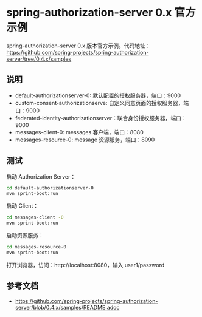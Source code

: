 # spring-authorization-server 0.x 官方示例

spring-authorization-server 0.x
版本官方示例。代码地址：https://github.com/spring-projects/spring-authorization-server/tree/0.4.x/samples

## 说明

- default-authorizationserver-0: 默认配置的授权服务器，端口：9000
- custom-consent-authorizationserve: 自定义同意页面的授权服务器，端口：9000
- federated-identity-authorizationserver：联合身份授权服务器，端口：9000
- messages-client-0: messages 客户端，端口：8080
- messages-resource-0: message 资源服务，端口：8090

## 测试

启动 Authorization Server：

```bash
cd default-authorizationserver-0
mvn sprint-boot:run
```

启动 Client：

```bash
cd messages-client -0
mvn sprint-boot:run
```

启动资源服务：

```bash
cd messages-resource-0
mvn sprint-boot:run
```

打开浏览器，访问：http://localhost:8080，输入 user1/password

## 参考文档

- https://github.com/spring-projects/spring-authorization-server/blob/0.4.x/samples/README.adoc